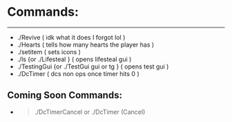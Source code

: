 # Commands: #
- - - -
* ./Revive ( idk what it does I forgot lol )
* ./Hearts <player> ( tells how many hearts the player has ) 
* ./setitem <item> ( sets icons )
* ./ls {or ./Lifesteal } ( opens lifesteal gui )
* ./TestingGui {or ./TestGui gui or tg } ( opens test gui )
* ./DcTimer <time> ( dcs non ops once timer hits 0 )
## Coming Soon Commands: ##
* >./DcTimerCancel or ./DcTimer (Cancel)
